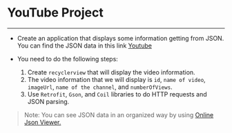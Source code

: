 # YouTube Project
---
- Create an application that displays some information getting from JSON.
  You can find the JSON data in this link 
  [Youtube](xyoutube/home_feed)
  
- You need to do the following steps:
    1. Create `recyclerview` that will display the video information.
    2. The video information that we will display is
       `id`, `name of video`, `imageUrl`, `name of the channel`, and `numberOfViews`.
    3. Use `Retrofit`, `Gson`, and `Coil` libraries to do HTTP requests and JSON parsing.

> Note: You can see JSON data in an organized way by using [Online Json Viewer.](http://jsonviewer.stack.hu/)
